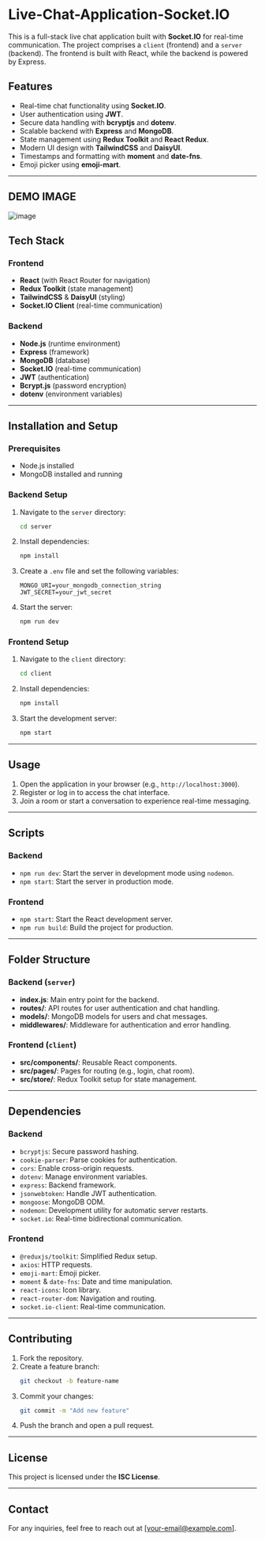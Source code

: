 # Live-Chat-Application-Socket.IO

This is a full-stack live chat application built with **Socket.IO** for real-time communication. The project comprises a `client` (frontend) and a `server` (backend). The frontend is built with React, while the backend is powered by Express.

## Features

- Real-time chat functionality using **Socket.IO**.
- User authentication using **JWT**.
- Secure data handling with **bcryptjs** and **dotenv**.
- Scalable backend with **Express** and **MongoDB**.
- State management using **Redux Toolkit** and **React Redux**.
- Modern UI design with **TailwindCSS** and **DaisyUI**.
- Timestamps and formatting with **moment** and **date-fns**.
- Emoji picker using **emoji-mart**.

---
## DEMO IMAGE
![image](image.png)
## Tech Stack

### Frontend
- **React** (with React Router for navigation)
- **Redux Toolkit** (state management)
- **TailwindCSS** & **DaisyUI** (styling)
- **Socket.IO Client** (real-time communication)

### Backend
- **Node.js** (runtime environment)
- **Express** (framework)
- **MongoDB** (database)
- **Socket.IO** (real-time communication)
- **JWT** (authentication)
- **Bcrypt.js** (password encryption)
- **dotenv** (environment variables)

---

## Installation and Setup

### Prerequisites
- Node.js installed
- MongoDB installed and running

### Backend Setup
1. Navigate to the `server` directory:
   ```bash
   cd server
   ```
2. Install dependencies:
   ```bash
   npm install
   ```
3. Create a `.env` file and set the following variables:
   ```env
   MONGO_URI=your_mongodb_connection_string
   JWT_SECRET=your_jwt_secret
   ```
4. Start the server:
   ```bash
   npm run dev
   ```

### Frontend Setup
1. Navigate to the `client` directory:
   ```bash
   cd client
   ```
2. Install dependencies:
   ```bash
   npm install
   ```
3. Start the development server:
   ```bash
   npm start
   ```

---

## Usage

1. Open the application in your browser (e.g., `http://localhost:3000`).
2. Register or log in to access the chat interface.
3. Join a room or start a conversation to experience real-time messaging.

---

## Scripts

### Backend
- `npm run dev`: Start the server in development mode using `nodemon`.
- `npm start`: Start the server in production mode.

### Frontend
- `npm start`: Start the React development server.
- `npm run build`: Build the project for production.

---

## Folder Structure

### Backend (`server`)
- **index.js**: Main entry point for the backend.
- **routes/**: API routes for user authentication and chat handling.
- **models/**: MongoDB models for users and chat messages.
- **middlewares/**: Middleware for authentication and error handling.

### Frontend (`client`)
- **src/components/**: Reusable React components.
- **src/pages/**: Pages for routing (e.g., login, chat room).
- **src/store/**: Redux Toolkit setup for state management.

---

## Dependencies

### Backend
- `bcryptjs`: Secure password hashing.
- `cookie-parser`: Parse cookies for authentication.
- `cors`: Enable cross-origin requests.
- `dotenv`: Manage environment variables.
- `express`: Backend framework.
- `jsonwebtoken`: Handle JWT authentication.
- `mongoose`: MongoDB ODM.
- `nodemon`: Development utility for automatic server restarts.
- `socket.io`: Real-time bidirectional communication.

### Frontend
- `@reduxjs/toolkit`: Simplified Redux setup.
- `axios`: HTTP requests.
- `emoji-mart`: Emoji picker.
- `moment` & `date-fns`: Date and time manipulation.
- `react-icons`: Icon library.
- `react-router-dom`: Navigation and routing.
- `socket.io-client`: Real-time communication.

---

## Contributing

1. Fork the repository.
2. Create a feature branch:
   ```bash
   git checkout -b feature-name
   ```
3. Commit your changes:
   ```bash
   git commit -m "Add new feature"
   ```
4. Push the branch and open a pull request.

---

## License

This project is licensed under the **ISC License**.

---

## Contact

For any inquiries, feel free to reach out at [your-email@example.com].
